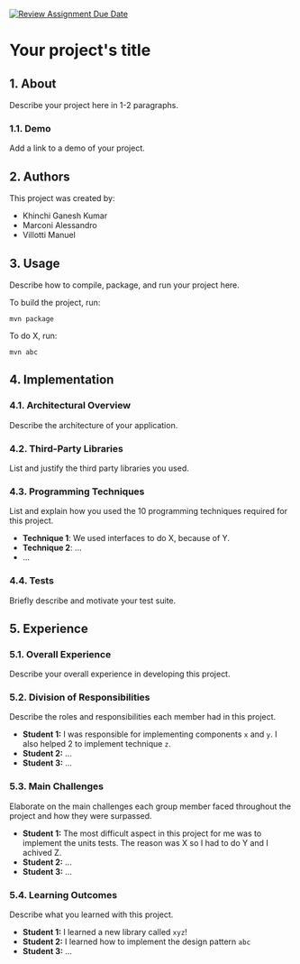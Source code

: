 [![Review Assignment Due Date](https://classroom.github.com/assets/deadline-readme-button-8d59dc4de5201274e310e4c54b9627a8934c3b88527886e3b421487c677d23eb.svg)](https://classroom.github.com/a/KEbQ1JIO)
# Your project's title

## 1. About

Describe your project here in 1-2 paragraphs.

### 1.1. Demo

Add a link to a demo of your project.

## 2. Authors

This project was created by:

* Khinchi Ganesh Kumar 
* Marconi Alessandro
* Villotti Manuel

## 3. Usage

Describe how to compile, package, and run your project here.

To build the project, run:

```shell
mvn package
```

To do X, run:

```
mvn abc
```

## 4. Implementation

### 4.1. Architectural Overview

Describe the architecture of your application.

### 4.2. Third-Party Libraries

List and justify the third party libraries you used.

### 4.3. Programming Techniques

List and explain how you used the 10 programming techniques required for this project.

- **Technique 1**: We used interfaces to do X, because of Y. 
- **Technique 2**: ...
- ...

### 4.4. Tests

Briefly describe and motivate your test suite.

## 5. Experience

### 5.1. Overall Experience

Describe your overall experience in developing this project.

### 5.2. Division of Responsibilities

Describe the roles and responsibilities each member had in this project.

- **Student 1:** I was responsible for implementing components `x` and `y`. I also helped 2 to implement technique `z`.
- **Student 2:** ...
- **Student 3:** ...

### 5.3. Main Challenges

Elaborate on the main challenges each group member faced throughout the project and how they were surpassed.

- **Student 1:** The most difficult aspect in this project for me was to implement the units tests. The reason was X so I had to do Y and I achived Z.
- **Student 2:** ...
- **Student 3:** ...

### 5.4. Learning Outcomes

Describe what you learned with this project.

- **Student 1:** I learned a new library called `xyz`!
- **Student 2:** I learned how to implement the design pattern `abc`
- **Student 3:** ...




